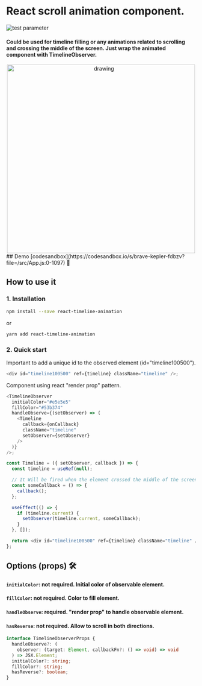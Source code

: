 # React scroll animation component.
![test parameter](https://github.com/akashuba/react-timeline-animation/actions/workflows/playwright.yml/badge.svg)     

#### Could be used for timeline filling or any animations related to scrolling and crossing the middle of the screen. Just wrap the animated component with TimelineObserver.  

<div align="center">
<img src="https://github.com/akashuba/react-timeline-animation/blob/main/demo/scroll_3.gif" alt="drawing" width="500"/>
</div>  
## Demo [codesandbox](https://codesandbox.io/s/brave-kepler-fdbzv?file=/src/App.js:0-1097) 🚀

## How to use it

### 1. Installation

```bash
npm install --save react-timeline-animation
```

or

```bash
yarn add react-timeline-animation
```
### 2. Quick start
Important to add a unique id to the observed element (id="timeline100500").
``` javascript
<div id="timeline100500" ref={timeline} className="timeline" />;
```

Component using react "render prop" pattern.

```javascript
<TimelineObserver
  initialColor="#e5e5e5"
  fillColor="#53b374"
  handleObserve={(setObserver) => (
    <Timeline
      callback={onCallback}
      className="timeline"
      setObserver={setObserver}
    />
  )}
/>;
```

```javascript
const Timeline = ({ setObserver, callback }) => {
  const timeline = useRef(null);

  // It Will be fired when the element crossed the middle of the screen. 
  const someCallback = () => {
    callback();
  };

  useEffect(() => {
    if (timeline.current) {
      setObserver(timeline.current, someCallback);
    }
  }, []);

  return <div id="timeline100500" ref={timeline} className="timeline" />;
};
```

## Options (props) 🛠

#### `initialColor`: not required. Initial color of observable element.

#### `fillColor`: not required. Color to fill element.

#### `handleObserve`: required. "render prop" to handle observable element.
#### `hasReverse`: not required. Allow to scroll in both directions.

```typescript
interface TimelineObserverProps {
  handleObserve?: (
    observer: (target: Element, callbackFn?: () => void) => void
  ) => JSX.Element;
  initialColor?: string;
  fillColor?: string;
  hasReverse?: boolean;
}
```

